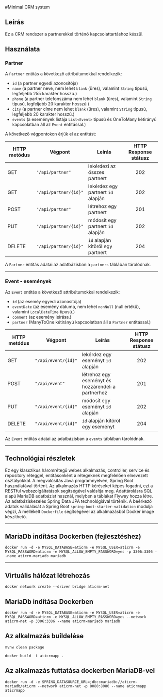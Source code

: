 #Minimal CRM system

## Leírás
Ez a CRM rendszer a partnerekkel történő kapcsolattartáshoz készül.

## Használata

### Partner

A `Partner` entitás a következő attribútumokkal rendelkezik:
* `id` (a partner egyedi azonosítója)
* `name` (a partner neve, nem lehet `blank` (üres), valamint `String` típusú, legfeljebb 255 karakter hosszú.)
* `phone` (a partner telefonszáma nem lehet `blank` (üres), valamint `String` típusú, legfeljebb 20 karakter hosszú.)
* `city` (a partner címe nem lehet `blank` (üres), valamint `String` típusú, legfeljebb 20 karakter hosszú.)
* `events` (a események listája `List<Event>` típusú és OneToMany kétirányú kapcsolatban áll az `Event` entitással.)

A következő végpontokon érjük el az entitást:

| HTTP metódus | Végpont               | Leírás                             |  HTTP Response státusz  |
|--------------|-----------------------|------------------------------------|:-----------------------:|
| GET          | `"/api/partner"`      | lekérdezi az összes partnert       |           202           |       
| GET          | `"/api/partner/{id}"` | lekérdez egy partnert `id` alapján |           202           |       
| POST         | `"/api/partner"`      | létrehoz egy partnert              |           201           |       
| PUT          | `"/api/partner/{id}"` | módosít egy partnert `id` alapján  |           202           |       
| DELETE       | `"/api/partner/{id}"` | `id` alapján kitöröl egy partnert  |           204           |       

A `Partner` entitás adatai az adatbázisban a `partners` táblában tárolódnak.

---

### Event - események
Az `Event` entitás a következő attribútumokkal rendelkezik:
* `id` (az eseméy egyedi azonosítója)
* `eventDate` (az esemény dátuma, nem lehet `nonNull` (null értékű), valamint `LocalDateTime` típusú.)
* `comment` (az esemény leírása.)
* `partner` (ManyToOne kétirányú kapcsolatban áll a `Partner` entitással.)


| HTTP metódus | Végpont             | Leírás                                             |  HTTP Response státusz  |
|--------------|---------------------|----------------------------------------------------|:-----------------------:|
| GET          | `"/api/event/{id}"` | lekérdez egy eseményt `id` alapján                 |           202           |          
| POST         | `"/api/event"`      | létrehoz egy eseményt és hozzárendeli a partnerhez |           201           |       
| PUT          | `"/api/event/{id}"` | módosít egy eseményt `id` alapján                  |           202           |       
| DELETE       | `"/api/event/{id}"` | `id` alapján kitöröl egy eseményt                  |           204           |       

Az `Event` entitás adatai az adatbázisban a `events` táblában tárolódnak.

---

## Technológiai részletek

Ez egy klasszikus háromrétegű webes alkalmazás, controller, service és repository
réteggel, entitásonként a rétegeknek megfelelően elnevezett osztályokkal. A megvalósítás
Java programnyelven, Spring Boot használatával történt. Az alkalmazás HTTP kéréseket
képes fogadni, ezt a RESTful webszolgáltatások segítségével valósítja meg.
Adattárolásra SQL alapú MariaDB adatbázist használ, melyben a táblákat Flyway hozza létre.
Az adatbáziskezelés Spring Data JPA technológiával történik. A beérkező adatok validálását a
Spring Boot `spring-boot-starter-validation` modulja végzi,
A mellékelt `Dockerfile` segítségével az alkalmazásból Docker image készíthető.

---

## MariaDb indítása Dockerben (fejlesztéshez)
`docker run -d -e MYSQL_DATABASE=aticrm -e MYSQL_USER=aticrm -e MYSQL_PASSWORD=aticrm -e MYSQL_ALLOW_EMPTY_PASSWORD=yes -p 3306:3306 --name aticrm-mariadb mariadb`

---

## Virtuális hálózat létrehozás
`docker network create --driver bridge aticrm-net`

## MariaDb indítása Dockerben
`docker run -d -e MYSQL_DATABASE=aticrm -e MYSQL_USER=aticrm -e MYSQL_PASSWORD=aticrm -e MYSQL_ALLOW_EMPTY_PASSWORD=yes --network aticrm-net -p 3306:3306 --name aticrm-mariadb mariadb`

## Az alkalmazás buildelése
`mvnw clean package`

`docker build -t aticrmapp .`

## Az alkalmazás futtatása dockerben MariaDB-vel
`docker run -d -e SPRING_DATASOURCE_URL=jdbc:mariadb://aticrm-mariadb/aticrm --network aticrm-net -p 8080:8080 --name aticrmapp aticrmapp`
